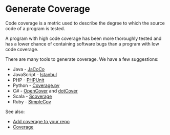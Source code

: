 # Generate Coverage

Code coverage is a metric used to describe the degree to which the
source code of a program is tested.

A program with high code coverage has been more thoroughly tested and
has a lower chance of containing software bugs than a program with low
code coverage.

There are many tools to generate coverage. We have a few suggestions:

-   Java - [JaCoCo](http://eclemma.org/jacoco)
-   JavaScript - [Istanbul](https://github.com/gotwarlost/istanbul)
-   PHP - [PHPUnit](https://phpunit.de)
-   Python - [Coverage.py](http://coverage.readthedocs.io/en/latest/)
-   C\# - [OpenCover](https://github.com/OpenCover/opencover/) and
    [dotCover](https://www.jetbrains.com/dotcover/)
-   Scala -
    [Scoverage](https://github.com/scoverage/scalac-scoverage-plugin)
-   Ruby - [SimpleCov](https://github.com/colszowka/simplecov)

See also:

-   [Add coverage to your
    repo](/hc/en-us/articles/207993835-Add-coverage-to-your-repo)
-   [Coverage](/hc/en-us/articles/207279819)

 
